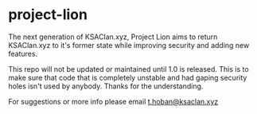 # project-lion
The next generation of KSAClan.xyz, Project Lion aims to return KSAClan.xyz to it's former state while improving security and adding new features.

This repo will not be updated or maintained until 1.0 is released. This is to make sure that code that is completely unstable and had gaping security holes isn't used by anybody. Thanks for the understanding.

For suggestions or more info please email t.hoban@ksaclan.xyz

